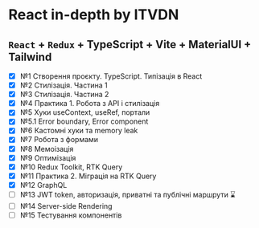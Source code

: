 # React in-depth by ITVDN

## `React` + `Redux` + TypeScript + Vite + MaterialUI + Tailwind

- [x] №1 Створення проєкту. TypeScript. Типізація в React
- [x] №2 Стилізація. Частина 1
- [x] №3 Стилізація. Частина 2
- [x] №4 Практика 1. Робота з API і стилізація
- [x] №5 Хуки useContext, useRef, портали
- [x] №5.1 Error boundary, Error component
- [x] №6 Кастомні хуки та memory leak
- [x] №7 Робота з формами
- [x] №8 Мемоізація
- [x] №9 Оптимізація
- [x] №10 Redux Toolkit, RTK Query
- [x] №11 Практика 2. Міграція на RTK Query
- [x] №12 GraphQL
- [ ] №13 JWT token, авторизація, приватні та публічні маршрути ⌛
- [ ] №14 Server-side Rendering
- [ ] №15 Тестування компонентів
